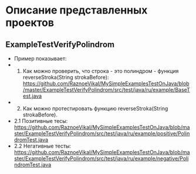 Описание представленных проектов
=====================
ExampleTestVerifyPolindrom
-----------------------------------
* Пример показывает:
* 1. Как можно проверить, что строка - это полиндром - функция reverseStroka(String strokaBefore):
	https://github.com/RaznoeVikaI/MySimpleExamplesTestOnJava/blob/master/ExampleTestVerifyPolindrom/src/test/java/ru/example/BaseTest.java
* 2. Как можно протестировать функцию reverseStroka(String strokaBefore).
* 2.1 Позитивные тесы: https://github.com/RaznoeVikaI/MySimpleExamplesTestOnJava/blob/master/ExampleTestVerifyPolindrom/src/test/java/ru/example/positive/PolindromTest.java
* 2.2 Негативные тесты: https://github.com/RaznoeVikaI/MySimpleExamplesTestOnJava/blob/master/ExampleTestVerifyPolindrom/src/test/java/ru/example/negative/PolindromTest.java
